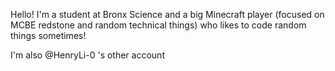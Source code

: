 Hello! I'm a student at Bronx Science and a big Minecraft player (focused on MCBE redstone and random technical things) who likes to code random things sometimes!

I'm also @HenryLi-0 's other account